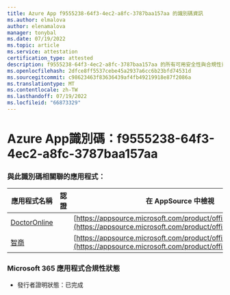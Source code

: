 ```yaml
---
title: Azure App f9555238-64f3-4ec2-a8fc-3787baa157aa 的識別碼資訊
ms.author: elmalova
author: elenamalova
manager: tonybal
ms.date: 07/19/2022
ms.topic: article
ms.service: attestation
certification_type: attested
description: f9555238-64f3-4ec2-a8fc-3787baa157aa 的所有可用安全性與合規性資訊。
ms.openlocfilehash: 2dfce8ff5537cebe45a2937a6cc6b23bfd74531d
ms.sourcegitcommit: c98623463f83636439af4fb49219918e87f2086a
ms.translationtype: MT
ms.contentlocale: zh-TW
ms.lasthandoff: 07/19/2022
ms.locfileid: "66873329"
---
```

# <a name="azure-app-id-f9555238-64f3-4ec2-a8fc-3787baa157aa"></a>Azure App識別碼：f9555238-64f3-4ec2-a8fc-3787baa157aa


### <a name="apps-associated-with-this-id"></a>與此識別碼相關聯的應用程式：
| **應用程式名稱** | **認證** | **在 AppSource 中檢視** |
|--------------|---------------|-----------------------|
| [DoctorOnline](../forward/WA200004082.md) |  | [https://appsource.microsoft.com/product/office/WA200004082](https://appsource.microsoft.com/product/office/WA200004082) |
| [智商](../forward/WA200004126.md) |  | [https://appsource.microsoft.com/product/office/WA200004126](https://appsource.microsoft.com/product/office/WA200004126) |

### <a name="microsoft-365-app-compliance-status"></a>Microsoft 365 應用程式合規性狀態
- 發行者證明狀態：已完成
